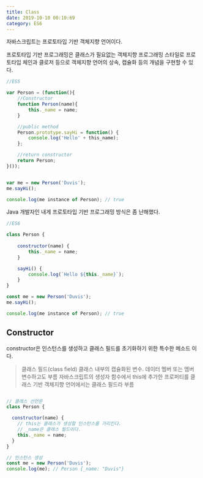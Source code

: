 ```yaml
---
title: Class
date: 2019-10-10 00:10:69
category: ES6
---
```


자바스크립트는 프로토타입 기반 객체지향 언어이다.

프로토타입 기반 프로그래밍은 클래스가 필요없는 객체지향 프로그래밍 스타일로 프로토타입 체인과 클로저 등으로 객체지향 언어의 상속, 캡슐화 등의 개념을 구현할 수 있다.

```js
//ES5

var Person = (function(){
    //Constructor
    function Person(name){
        this._name = name;
    }

    //public method
    Person.prototype.sayHi = function() {
        console.log('Hello' + this_name);
    };

    //return constructor
    return Person;
}());


var me = new Person('Duvis');
me.sayHi();

console.log(me instance of Person); // true

```

Java 개발자인 내게 프로토타입 기반 프로그래밍 방식은 좀 난해했다.

```js
//ES6

class Person {
    
    constructor(name) {
        this._name = name;
    }

    sayHi() {
        console.log(`Hello ${this._name}`);
    }
}

const me = new Person('Duvis');
me.sayHi();

console.log(me instance of Person); // true

```

## Constructor

constructor은 인스턴스를 생성하고 클래스 필드를 초기화하기 위한 특수한 메소드 이다.

> 클래스 필드(class field)
> 클래스 내부의 캡슐화된 변수. 데이터 멤버 또는 멤버 변수하고도 부름
> 자바스크립트의 생성자 함수에서 this에 추가한 프로퍼티를 클래스 기반 객체지향 언어에서는 클래스 필드라 부름

```js

// 클래스 선언문
class Person {

  constructor(name) {
    // this는 클래스가 생성할 인스턴스를 가리킨다.
    // _name은 클래스 필드이다.
    this._name = name;
  }
}

// 인스턴스 생성
const me = new Person('Duvis');
console.log(me); // Person {_name: "Duvis"}


```